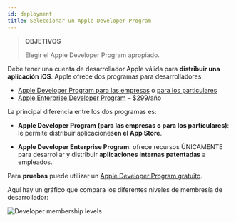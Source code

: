 ```yaml
---
id: deployment
title: Seleccionar un Apple Developer Program
---
```


> **OBJETIVOS**
> 
> Elegir el Apple Developer Program apropiado.


Debe tener una cuenta de desarrollador Apple válida para **distribuir una aplicación iOS**. Apple ofrece dos programas para desarrolladores:

* [Apple Developer Program para las empresas](register-apple-developer-program-organization.html) o [para los particulares](register-apple-developer-program-individual.html)
* [Apple Enterprise Developer Program](register-apple-developer-enterprise-program.html) – $299/año

La principal diferencia entre los dos programas es:

* **Apple Developer Program (para las empresas o para los particulares)**: le permite distribuir aplicaciones**en el App Store**.

* **Apple Developer Enterprise Program**: ofrece recursos ÚNICAMENTE para desarrollar y distribuir **aplicaciones internas patentadas** a empleados.

Para **pruebas** puede utilizar un [Apple Developer Program gratuito](free-developer-account.html).

Aquí hay un gráfico que compara los diferentes niveles de membresía de desarrollador:

![Developer membership levels](assets/en/test-build/FreeTestingAppleDeveloperAccount.png)